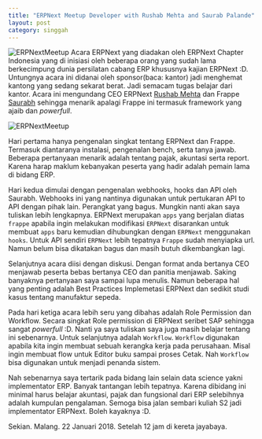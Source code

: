 ```yaml
---
title: "ERPNext Meetup Developer with Rushab Mehta and Saurab Palande"
layout: post
category: singgah
---
```


![ERPNextMeetup][chapter1]
Acara ERPNext yang diadakan oleh ERPNext Chapter Indonesia yang di inisiasi oleh beberapa orang yang sudah lama berkecimpung dunia persilatan cabang ERP khususnya kajian ERPNext :D. Untungnya acara ini didanai oleh sponsor(baca: kantor) jadi menghemat kantong yang sedang sekarat berat. Jadi semacam tugas belajar dari kantor. Acara ini mengundang CEO ERPNext [Rushab Mehta](https://github.com/rmehta) dan Frappe [Saurabh](https://github.com/saurabh6790) sehingga menarik apalagi Frappe ini termasuk framework yang ajaib dan <em>powerfull</em>.

![ERPNextMeetup][chapter2]

Hari pertama hanya pengenalan singkat tentang ERPNext dan Frappe. Termasuk diantaranya instalasi, pengenalan bench, serta tanya jawab. Beberapa pertanyaan menarik adalah tentang pajak, akuntasi serta report. Karena harap maklum kebanyakan peserta yang hadir adalah pemain lama di bidang ERP.

Hari kedua dimulai dengan pengenalan webhooks, hooks dan API oleh Saurabh. Webhooks ini yang nantinya digunakan untuk pertukaran API to API dengan pihak lain. Perangkat yang bagus. Mungkin nanti akan saya tuliskan lebih lengkapnya. ERPNext merupakan `apps` yang berjalan diatas `frappe` apabila ingin melakukan modifikasi `ERPNext` disarankan untuk membuat `apps` baru kemudian dihubungkan dengan `ERPNext` menggunakan `hooks`. Untuk API sendiri `ERPNext` lebih tepatnya `Frappe` sudah menyiapka url. Namun belum bisa dikatakan bagus dan masih butuh dikembangkan lagi. 

Selanjutnya acara diisi dengan diskusi. Dengan format anda bertanya CEO menjawab peserta bebas bertanya CEO dan panitia menjawab. Saking banyaknya pertanyaan saya sampai lupa menulis. Namun beberapa hal yang penting adalah Best Practices Implemetasi ERPNext dan sedikit studi kasus tentang manufaktur sepeda. 

Pada hari ketiga acara lebih seru yang dibahas adalah Role Permission dan Workflow. Secara singkat Role permission di ERPNext seribet SAP sehingga sangat <em>powerfull</em> :D. Nanti ya saya tuliskan saya juga masih belajar tentang ini sebenarnya. Untuk selanjutnya adalah `Workflow`. `Workflow` digunakan apabila kita ingin membuat sebuah kerangka kerja pada perusahaan. Misal ingin membuat flow untuk Editor buku sampai proses Cetak. Nah `Workflow` bisa digunakan untuk menjadi penanda sistem. 

Nah sebenarnya saya tertarik pada bidang lain selain data science yakni implementator ERP. Banyak tantangan lebih tepatnya. Karena dibidang ini minimal harus belajar akuntasi, pajak dan fungsional dari ERP selebihnya adalah kumpulan pengalaman. Semoga bisa jalan sembari kuliah S2 jadi implementator ERPNext. Boleh kayaknya :D. 

Sekian.
Malang. 22 Januari 2018. Setelah 12 jam di kereta jayabaya. 

[chapter1]:https://farm5.staticflickr.com/4714/38854782215_61606c5f22_k_d.jpg
[chapter2]:https://farm5.staticflickr.com/4669/27974557809_d3b6fd55b6_k_d.jpg

